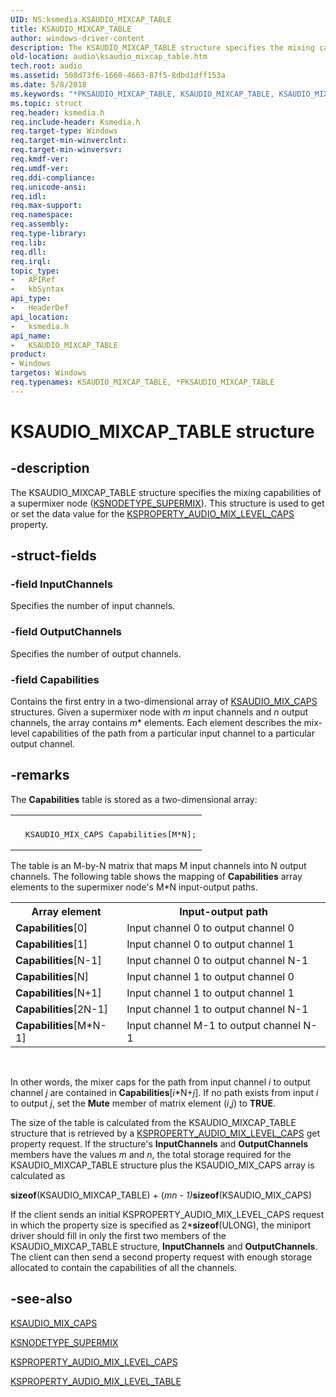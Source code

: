 ```yaml
---
UID: NS:ksmedia.KSAUDIO_MIXCAP_TABLE
title: KSAUDIO_MIXCAP_TABLE
author: windows-driver-content
description: The KSAUDIO_MIXCAP_TABLE structure specifies the mixing capabilities of a supermixer node (KSNODETYPE_SUPERMIX). This structure is used to get or set the data value for the KSPROPERTY_AUDIO_MIX_LEVEL_CAPS property.
old-location: audio\ksaudio_mixcap_table.htm
tech.root: audio
ms.assetid: 508d73f6-1660-4663-87f5-8dbd1dff153a
ms.date: 5/8/2018
ms.keywords: "*PKSAUDIO_MIXCAP_TABLE, KSAUDIO_MIXCAP_TABLE, KSAUDIO_MIXCAP_TABLE structure [Audio Devices], PKSAUDIO_MIXCAP_TABLE, PKSAUDIO_MIXCAP_TABLE structure pointer [Audio Devices], aud-prop_42fdfffa-fb37-4a29-8015-065cec552815.xml, audio.ksaudio_mixcap_table, ksmedia/KSAUDIO_MIXCAP_TABLE, ksmedia/PKSAUDIO_MIXCAP_TABLE"
ms.topic: struct
req.header: ksmedia.h
req.include-header: Ksmedia.h
req.target-type: Windows
req.target-min-winverclnt: 
req.target-min-winversvr: 
req.kmdf-ver: 
req.umdf-ver: 
req.ddi-compliance: 
req.unicode-ansi: 
req.idl: 
req.max-support: 
req.namespace: 
req.assembly: 
req.type-library: 
req.lib: 
req.dll: 
req.irql: 
topic_type:
-	APIRef
-	kbSyntax
api_type:
-	HeaderDef
api_location:
-	ksmedia.h
api_name:
-	KSAUDIO_MIXCAP_TABLE
product:
- Windows
targetos: Windows
req.typenames: KSAUDIO_MIXCAP_TABLE, *PKSAUDIO_MIXCAP_TABLE
---
```


# KSAUDIO_MIXCAP_TABLE structure


## -description


The KSAUDIO_MIXCAP_TABLE structure specifies the mixing capabilities of a supermixer node (<a href="https://msdn.microsoft.com/library/windows/hardware/ff537198">KSNODETYPE_SUPERMIX</a>). This structure is used to get or set the data value for the <a href="https://msdn.microsoft.com/library/windows/hardware/ff537291">KSPROPERTY_AUDIO_MIX_LEVEL_CAPS</a> property.


## -struct-fields




### -field InputChannels

Specifies the number of input channels.


### -field OutputChannels

Specifies the number of output channels.


### -field Capabilities

Contains the first entry in a two-dimensional array of <a href="https://msdn.microsoft.com/library/windows/hardware/ff537090">KSAUDIO_MIX_CAPS</a> structures. Given a supermixer node with <i>m</i> input channels and <i>n</i> output channels, the array contains <i>m</i>*<i></i> elements. Each element describes the mix-level capabilities of the path from a particular input channel to a particular output channel.


## -remarks



The <b>Capabilities</b> table is stored as a two-dimensional array:

<div class="code"><span codelanguage=""><table>
<tr>
<th></th>
</tr>
<tr>
<td>
<pre>  KSAUDIO_MIX_CAPS Capabilities[M*N];</pre>
</td>
</tr>
</table></span></div>
The table is an M-by-N matrix that maps M input channels into N output channels. The following table shows the mapping of <b>Capabilities</b> array elements to the supermixer node's M*N input-output paths.

<table>
<tr>
<th>Array element</th>
<th>Input-output path</th>
</tr>
<tr>
<td>
<b>Capabilities</b>[0]

</td>
<td>
Input channel 0 to output channel 0

</td>
</tr>
<tr>
<td>
<b>Capabilities</b>[1]

</td>
<td>
Input channel 0 to output channel 1

</td>
</tr>
<tr>
<td>
<b>Capabilities</b>[N-1]

</td>
<td>
Input channel 0 to output channel N-1

</td>
</tr>
<tr>
<td>
<b>Capabilities</b>[N]

</td>
<td>
Input channel 1 to output channel 0

</td>
</tr>
<tr>
<td>
<b>Capabilities</b>[N+1]

</td>
<td>
Input channel 1 to output channel 1

</td>
</tr>
<tr>
<td>
<b>Capabilities</b>[2N-1]

</td>
<td>
Input channel 1 to output channel N-1

</td>
</tr>
<tr>
<td>
<b>Capabilities</b>[M*N-1]

</td>
<td>
Input channel M-1 to output channel N-1

</td>
</tr>
</table>
 

In other words, the mixer caps for the path from input channel <i>i</i> to output channel <i>j</i> are contained in <b>Capabilities</b>[<i>i</i>*N+<i>j</i>]. If no path exists from input <i>i</i> to output <i>j</i>, set the <b>Mute</b> member of matrix element (<i>i</i>,<i>j</i>) to <b>TRUE</b>.

The size of the table is calculated from the KSAUDIO_MIXCAP_TABLE structure that is retrieved by a <a href="https://msdn.microsoft.com/library/windows/hardware/ff537291">KSPROPERTY_AUDIO_MIX_LEVEL_CAPS</a> get property request. If the structure's <b>InputChannels</b> and <b>OutputChannels</b> members have the values <i>m</i> and <i>n</i>, the total storage required for the KSAUDIO_MIXCAP_TABLE structure plus the KSAUDIO_MIX_CAPS array is calculated as

<b>sizeof</b>(KSAUDIO_MIXCAP_TABLE) + (<i>m</i>*<i>n</i> - 1)*<b>sizeof</b>(KSAUDIO_MIX_CAPS)

If the client sends an initial KSPROPERTY_AUDIO_MIX_LEVEL_CAPS request in which the property size is specified as 2*<b>sizeof</b>(ULONG), the miniport driver should fill in only the first two members of the KSAUDIO_MIXCAP_TABLE structure, <b>InputChannels</b> and <b>OutputChannels</b>. The client can then send a second property request with enough storage allocated to contain the capabilities of all the channels.




## -see-also




<a href="https://msdn.microsoft.com/library/windows/hardware/ff537090">KSAUDIO_MIX_CAPS</a>



<a href="https://msdn.microsoft.com/library/windows/hardware/ff537198">KSNODETYPE_SUPERMIX</a>



<a href="https://msdn.microsoft.com/library/windows/hardware/ff537291">KSPROPERTY_AUDIO_MIX_LEVEL_CAPS</a>



<a href="https://msdn.microsoft.com/library/windows/hardware/ff537292">KSPROPERTY_AUDIO_MIX_LEVEL_TABLE</a>
 

 

